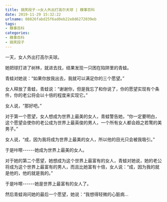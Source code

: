 ```yaml
---
title: 搞笑段子->女人外出打高尔夫球 | 糗事百科
date: 2019-11-29 15:32:22
urlname: 08826fabd25f6ad0eb22e8d6272039eb
tags: 
- 糗事百科
categories:
- 糗事百科
- 搞笑段子
---
```

一天，女人外出打高尔夫球。

她把球打进了树林，就进去找，结果发现一只困在陷阱里的青蛙。

青蛙对她说：“如果你放我出去，我就可以满足你的三个愿望。”

女人释放了青蛙，青蛙说：“谢谢你，但是我忘了和你说了，你的愿望实现有个条件，你的老公将会以十倍的程度来实现它。”

女人说，“那好吧。”

对于第一个愿望，女人想成为世界上最美的女人，青蛙警告她，“你一定要明白，这个愿望会使你的老公成为世界上最英俊的男人，一个所有女人都会趋之若鹜的美男子。”

女人说，“成，因为我将成为世界上最美的女人，所以他的目光只会被我吸引。”

于是咔嚓------她成为世界上最美的女人。

对于她的第二个愿望，她想成为这个世界上最富有的女人，青蛙对她说，她的老公将成为这个世界上最富有的男人，而且比她富有十倍，女人说：“成，因为我的就是他的，他的就是我的。”

于是咔嚓------她是世界上最富有的女人了。

然后青蛙询问她的最后一个愿望，她说：“我想得轻微的心脏病…


